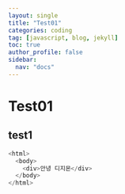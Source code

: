 ```yaml
---
layout: single
title: "Test01"
categories: coding
tag: [javascript, blog, jekyll]
toc: true
author_profile: false
sidebar:
  nav: "docs"
---
```


# Test01

## test1

```javascript
<html>
  <body>
    <div>안녕 디지몬</div>
  </body>
</html>
```
